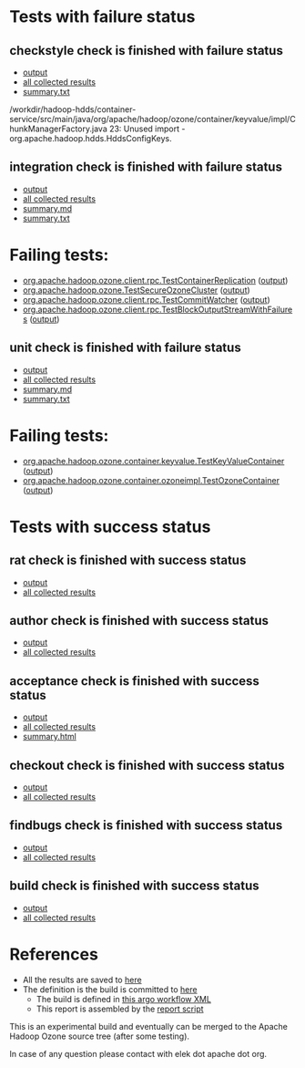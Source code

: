 # Tests with failure status

## checkstyle check is finished with failure status

   * [output](https://raw.githubusercontent.com/elek/ozone-ci/master/pr/pr-hdds-2076-trb5z/checkstyle/output.log)
   * [all collected results](https://github.com/elek/ozone-ci/tree/master/pr/pr-hdds-2076-trb5z/checkstyle)
   * [summary.txt](https://github.com/elek/ozone-ci/tree/master/pr/pr-hdds-2076-trb5z/checkstyle/summary.txt)

/workdir/hadoop-hdds/container-service/src/main/java/org/apache/hadoop/ozone/container/keyvalue/impl/ChunkManagerFactory.java
 23: Unused import - org.apache.hadoop.hdds.HddsConfigKeys.

## integration check is finished with failure status

   * [output](https://raw.githubusercontent.com/elek/ozone-ci/master/pr/pr-hdds-2076-trb5z/integration/output.log)
   * [all collected results](https://github.com/elek/ozone-ci/tree/master/pr/pr-hdds-2076-trb5z/integration)
   * [summary.md](https://github.com/elek/ozone-ci/tree/master/pr/pr-hdds-2076-trb5z/integration/summary.md)
   * [summary.txt](https://github.com/elek/ozone-ci/tree/master/pr/pr-hdds-2076-trb5z/integration/summary.txt)

# Failing tests: 

 * [org.apache.hadoop.ozone.client.rpc.TestContainerReplication](hadoop-ozone/integration-test/org.apache.hadoop.ozone.client.rpc.TestContainerReplication.txt) ([output](hadoop-ozone/integration-test/org.apache.hadoop.ozone.client.rpc.TestContainerReplication-output.txt/))
 * [org.apache.hadoop.ozone.TestSecureOzoneCluster](hadoop-ozone/integration-test/org.apache.hadoop.ozone.TestSecureOzoneCluster.txt) ([output](hadoop-ozone/integration-test/org.apache.hadoop.ozone.TestSecureOzoneCluster-output.txt/))
 * [org.apache.hadoop.ozone.client.rpc.TestCommitWatcher](hadoop-ozone/integration-test/org.apache.hadoop.ozone.client.rpc.TestCommitWatcher.txt) ([output](hadoop-ozone/integration-test/org.apache.hadoop.ozone.client.rpc.TestCommitWatcher-output.txt/))
 * [org.apache.hadoop.ozone.client.rpc.TestBlockOutputStreamWithFailures](hadoop-ozone/integration-test/org.apache.hadoop.ozone.client.rpc.TestBlockOutputStreamWithFailures.txt) ([output](hadoop-ozone/integration-test/org.apache.hadoop.ozone.client.rpc.TestBlockOutputStreamWithFailures-output.txt/))

## unit check is finished with failure status

   * [output](https://raw.githubusercontent.com/elek/ozone-ci/master/pr/pr-hdds-2076-trb5z/unit/output.log)
   * [all collected results](https://github.com/elek/ozone-ci/tree/master/pr/pr-hdds-2076-trb5z/unit)
   * [summary.md](https://github.com/elek/ozone-ci/tree/master/pr/pr-hdds-2076-trb5z/unit/summary.md)
   * [summary.txt](https://github.com/elek/ozone-ci/tree/master/pr/pr-hdds-2076-trb5z/unit/summary.txt)

# Failing tests: 

 * [org.apache.hadoop.ozone.container.keyvalue.TestKeyValueContainer](hadoop-hdds/container-service/org.apache.hadoop.ozone.container.keyvalue.TestKeyValueContainer.txt) ([output](hadoop-hdds/container-service/org.apache.hadoop.ozone.container.keyvalue.TestKeyValueContainer-output.txt/))
 * [org.apache.hadoop.ozone.container.ozoneimpl.TestOzoneContainer](hadoop-hdds/container-service/org.apache.hadoop.ozone.container.ozoneimpl.TestOzoneContainer.txt) ([output](hadoop-hdds/container-service/org.apache.hadoop.ozone.container.ozoneimpl.TestOzoneContainer-output.txt/))


# Tests with success status

## rat check is finished with success status

   * [output](https://raw.githubusercontent.com/elek/ozone-ci/master/pr/pr-hdds-2076-trb5z/rat/output.log)
   * [all collected results](https://github.com/elek/ozone-ci/tree/master/pr/pr-hdds-2076-trb5z/rat)


## author check is finished with success status

   * [output](https://raw.githubusercontent.com/elek/ozone-ci/master/pr/pr-hdds-2076-trb5z/author/output.log)
   * [all collected results](https://github.com/elek/ozone-ci/tree/master/pr/pr-hdds-2076-trb5z/author)


## acceptance check is finished with success status

   * [output](https://raw.githubusercontent.com/elek/ozone-ci/master/pr/pr-hdds-2076-trb5z/acceptance/output.log)
   * [all collected results](https://github.com/elek/ozone-ci/tree/master/pr/pr-hdds-2076-trb5z/acceptance)
   * [summary.html](https://elek.github.io/ozone-ci/pr/pr-hdds-2076-trb5z/acceptance/summary.html)


## checkout check is finished with success status

   * [output](https://raw.githubusercontent.com/elek/ozone-ci/master/pr/pr-hdds-2076-trb5z/checkout/output.log)
   * [all collected results](https://github.com/elek/ozone-ci/tree/master/pr/pr-hdds-2076-trb5z/checkout)


## findbugs check is finished with success status

   * [output](https://raw.githubusercontent.com/elek/ozone-ci/master/pr/pr-hdds-2076-trb5z/findbugs/output.log)
   * [all collected results](https://github.com/elek/ozone-ci/tree/master/pr/pr-hdds-2076-trb5z/findbugs)


## build check is finished with success status

   * [output](https://raw.githubusercontent.com/elek/ozone-ci/master/pr/pr-hdds-2076-trb5z/build/output.log)
   * [all collected results](https://github.com/elek/ozone-ci/tree/master/pr/pr-hdds-2076-trb5z/build)




# References

 * All the results are saved to [here](https://github.com/elek/ozone-ci/tree/master/pr/pr-hdds-2076-trb5z/)
 * The definition is the build is committed to [here](https://github.com/elek/argo-ozone)
    * The build is defined in [this argo workflow XML](https://github.com/elek/argo-ozone/blob/master/ozone-build.yaml)
    * This report is assembled by the [report script](https://github.com/elek/argo-ozone/blob/master/scripts/report.sh)

This is an experimental build and eventually can be merged to the Apache Hadoop Ozone source tree (after some testing).

In case of any question please contact with elek dot apache dot org.
